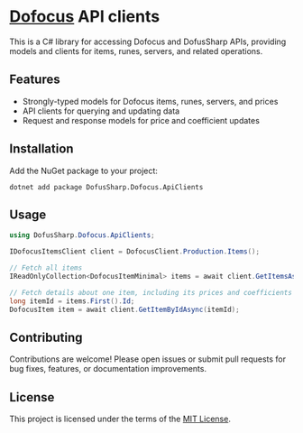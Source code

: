 ﻿# [Dofocus](https://dofocus.fr) API clients

This is a C# library for accessing Dofocus and DofusSharp APIs, providing models and clients for items, runes, servers, and related operations.

## Features

- Strongly-typed models for Dofocus items, runes, servers, and prices
- API clients for querying and updating data
- Request and response models for price and coefficient updates

## Installation

Add the NuGet package to your project:

```
dotnet add package DofusSharp.Dofocus.ApiClients
```

## Usage

```csharp
using DofusSharp.Dofocus.ApiClients;

IDofocusItemsClient client = DofocusClient.Production.Items();

// Fetch all items
IReadOnlyCollection<DofocusItemMinimal> items = await client.GetItemsAsync(); 

// Fetch details about one item, including its prices and coefficients for each server
long itemId = items.First().Id;
DofocusItem item = await client.GetItemByIdAsync(itemId); 
```

## Contributing

Contributions are welcome! Please open issues or submit pull requests for bug fixes, features, or documentation improvements.

## License

This project is licensed under the terms of the [MIT License](../LICENSE.md).